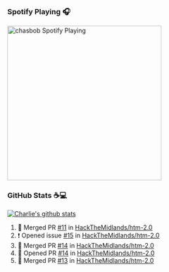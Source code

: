 ### Spotify Playing 🎧

[<img src="https://novatorem.chasbob.vercel.app/api/spotify" alt="chasbob Spotify Playing" width="350" />](https://open.spotify.com/user/charlie2026)

### GitHub Stats :coffee::computer:

[![Charlie's github stats](https://github-readme-stats-six-tau.vercel.app/api?username=chasbob)](https://github.com/anuraghazra/github-readme-stats)

<!--START_SECTION:activity-->
1. 🎉 Merged PR [#11](https://github.com/HackTheMidlands/htm-2.0/pull/11) in [HackTheMidlands/htm-2.0](https://github.com/HackTheMidlands/htm-2.0)
2. ❗️ Opened issue [#15](https://github.com/HackTheMidlands/htm-2.0/issues/15) in [HackTheMidlands/htm-2.0](https://github.com/HackTheMidlands/htm-2.0)
3. 🎉 Merged PR [#14](https://github.com/HackTheMidlands/htm-2.0/pull/14) in [HackTheMidlands/htm-2.0](https://github.com/HackTheMidlands/htm-2.0)
4. 💪 Opened PR [#14](https://github.com/HackTheMidlands/htm-2.0/pull/14) in [HackTheMidlands/htm-2.0](https://github.com/HackTheMidlands/htm-2.0)
5. 🎉 Merged PR [#13](https://github.com/HackTheMidlands/htm-2.0/pull/13) in [HackTheMidlands/htm-2.0](https://github.com/HackTheMidlands/htm-2.0)
<!--END_SECTION:activity-->
